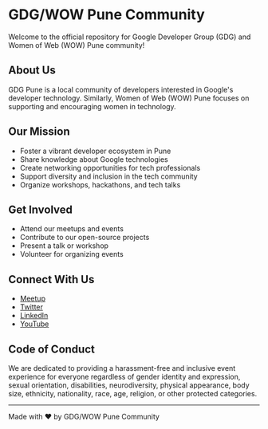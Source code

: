# GDG/WOW Pune Community

Welcome to the official repository for Google Developer Group (GDG) and Women of Web (WOW) Pune community!

## About Us

GDG Pune is a local community of developers interested in Google's developer technology. Similarly, Women of Web (WOW) Pune focuses on supporting and encouraging women in technology.

## Our Mission

- Foster a vibrant developer ecosystem in Pune
- Share knowledge about Google technologies
- Create networking opportunities for tech professionals
- Support diversity and inclusion in the tech community
- Organize workshops, hackathons, and tech talks

## Get Involved

- Attend our meetups and events
- Contribute to our open-source projects
- Present a talk or workshop
- Volunteer for organizing events

## Connect With Us

- [Meetup](#)
- [Twitter](#)
- [LinkedIn](#)
- [YouTube](#)

## Code of Conduct

We are dedicated to providing a harassment-free and inclusive event experience for everyone regardless of gender identity and expression, sexual orientation, disabilities, neurodiversity, physical appearance, body size, ethnicity, nationality, race, age, religion, or other protected categories.

---

Made with ❤️ by GDG/WOW Pune Community
